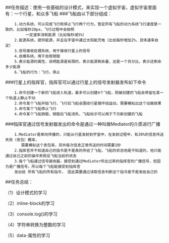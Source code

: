 ##任务描述：使用一些基础的设计模式，来实现一个虚拟宇宙，虚拟宇宙里面有：一个行星，和众多飞船
###飞船由以下部分组成：
       
        1.动力系统，可以完成飞行和停止飞行两个行为，暂定所有飞船的动力系统飞行速度是一致的，比如每秒20px，飞行过程中会按照
             一定速率消耗能源（比如每秒减5%）
        2.能源系统，提供能源，并且在宇宙中通过太阳能充电（比如每秒增加2%，具体速率自定）
        3.信号接收处理系统，用于接收行星上的信号
        4.自爆系统，用于自我销毁
        5.表示能源的属性，说明能源是有限的，表示能源剩余量，这是一个百分比，表示还剩余多少能源
        6.飞船的行为：飞行，停止
 
 ###行星上的指挥官，指挥官可以通过行星上的信号发射器发布如下命令
     
        1.命令创建一个新的飞船进入轨道，最多可以创建4个飞船，刚被创建的飞船会停留在某一个轨道上静止不动
        2.命令某个飞船开始飞行，飞行后飞船会围绕行星做环绕运动，需要模拟出这个动画效果
        3.命令某个飞船停止飞行
        4.命令某个飞船销毁，销毁后飞船消失、飞船标示可以用于下次新创建的飞船
       
###指挥官通过信号发射器发出的命令是通过一种叫做Mediator的介质进行广播


        1.Mediator是单向传播的，只能从行星发射到宇宙中，在发射过程中，有30%的信息传送失败（丢包）概率，
           需要模拟这个丢包率，另外每次信息正常传送的时间需要1秒
        2.指挥官并不知道自己的指令是不是真的传给了飞船，飞船的状态他是不知道的，他只能通过自己之前的操作来假设飞船当前的状态
        3.每个飞船通过信号接收器，接受到通过Mediator传达过来的指挥官的广播信号，但因为是广播信号，所以每个飞船能接受到指挥官
        发出给 所有飞船的所有指令， 因此需要通过读取信息判断这个指令是不是发给自己的
           
##任务总结：

   （1）设计模式的学习
   
   （2）inline-block的学习
   
   （3）console.log()的学习
   
   （4）字符串转换为整数的学习
   
   （5）data-属性的学习
